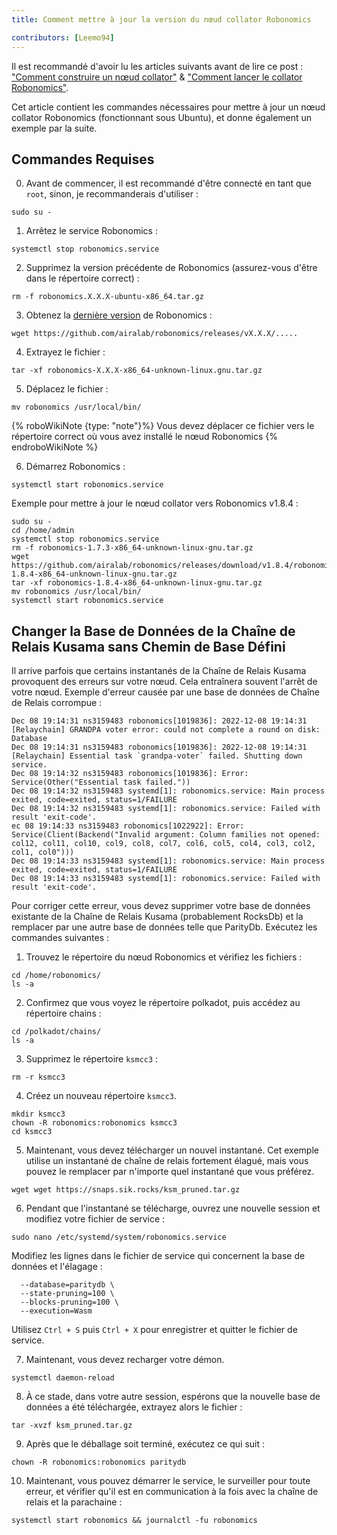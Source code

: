 ```yaml
---
title: Comment mettre à jour la version du nœud collator Robonomics

contributors: [Leemo94]
---
```


Il est recommandé d'avoir lu les articles suivants avant de lire ce post : ["Comment construire un nœud collator"](/docs/how-to-build-collator-node) & ["Comment lancer le collator Robonomics"](/docs/how-to-launch-the-robonomics-collator).

Cet article contient les commandes nécessaires pour mettre à jour un nœud collator Robonomics (fonctionnant sous Ubuntu), et donne également un exemple par la suite.

## **Commandes Requises**

0. Avant de commencer, il est recommandé d'être connecté en tant que `root`, sinon, je recommanderais d'utiliser :

```shell
sudo su -
```

1. Arrêtez le service Robonomics :

```shell
systemctl stop robonomics.service
```

2. Supprimez la version précédente de Robonomics (assurez-vous d'être dans le répertoire correct) :

```shell
rm -f robonomics.X.X.X-ubuntu-x86_64.tar.gz
```

3. Obtenez la [dernière version](https://github.com/airalab/robonomics/releases) de Robonomics :

```shell
wget https://github.com/airalab/robonomics/releases/vX.X.X/.....
```

4. Extrayez le fichier :

```shell
tar -xf robonomics-X.X.X-x86_64-unknown-linux.gnu.tar.gz
```

5. Déplacez le fichier :

```shell
mv robonomics /usr/local/bin/
```

{% roboWikiNote {type: "note"}%} Vous devez déplacer ce fichier vers le répertoire correct où vous avez installé le nœud Robonomics {% endroboWikiNote %}

6. Démarrez Robonomics :

```shell
systemctl start robonomics.service
```

Exemple pour mettre à jour le nœud collator vers Robonomics v1.8.4 :

```shell
sudo su -
cd /home/admin
systemctl stop robonomics.service
rm -f robonomics-1.7.3-x86_64-unknown-linux-gnu.tar.gz
wget https://github.com/airalab/robonomics/releases/download/v1.8.4/robonomics-1.8.4-x86_64-unknown-linux-gnu.tar.gz
tar -xf robonomics-1.8.4-x86_64-unknown-linux-gnu.tar.gz
mv robonomics /usr/local/bin/
systemctl start robonomics.service
```

## **Changer la Base de Données de la Chaîne de Relais Kusama sans Chemin de Base Défini**

Il arrive parfois que certains instantanés de la Chaîne de Relais Kusama provoquent des erreurs sur votre nœud. Cela entraînera souvent l'arrêt de votre nœud. Exemple d'erreur causée par une base de données de Chaîne de Relais corrompue :

```shell
Dec 08 19:14:31 ns3159483 robonomics[1019836]: 2022-12-08 19:14:31 [Relaychain] GRANDPA voter error: could not complete a round on disk: Database
Dec 08 19:14:31 ns3159483 robonomics[1019836]: 2022-12-08 19:14:31 [Relaychain] Essential task `grandpa-voter` failed. Shutting down service.
Dec 08 19:14:32 ns3159483 robonomics[1019836]: Error: Service(Other("Essential task failed."))
Dec 08 19:14:32 ns3159483 systemd[1]: robonomics.service: Main process exited, code=exited, status=1/FAILURE
Dec 08 19:14:32 ns3159483 systemd[1]: robonomics.service: Failed with result 'exit-code'.
ec 08 19:14:33 ns3159483 robonomics[1022922]: Error: Service(Client(Backend("Invalid argument: Column families not opened: col12, col11, col10, col9, col8, col7, col6, col5, col4, col3, col2, col1, col0")))
Dec 08 19:14:33 ns3159483 systemd[1]: robonomics.service: Main process exited, code=exited, status=1/FAILURE
Dec 08 19:14:33 ns3159483 systemd[1]: robonomics.service: Failed with result 'exit-code'.
```

Pour corriger cette erreur, vous devez supprimer votre base de données existante de la Chaîne de Relais Kusama (probablement RocksDb) et la remplacer par une autre base de données telle que ParityDb. Exécutez les commandes suivantes :

1. Trouvez le répertoire du nœud Robonomics et vérifiez les fichiers :

```shell
cd /home/robonomics/
ls -a
```

2. Confirmez que vous voyez le répertoire polkadot, puis accédez au répertoire chains :

```shell
cd /polkadot/chains/
ls -a
```

3. Supprimez le répertoire `ksmcc3` :

```shell
rm -r ksmcc3
```

4. Créez un nouveau répertoire `ksmcc3`.

```shell
mkdir ksmcc3
chown -R robonomics:robonomics ksmcc3
cd ksmcc3
```

5. Maintenant, vous devez télécharger un nouvel instantané. Cet exemple utilise un instantané de chaîne de relais fortement élagué, mais vous pouvez le remplacer par n'importe quel instantané que vous préférez.

```shell
wget wget https://snaps.sik.rocks/ksm_pruned.tar.gz
```

6. Pendant que l'instantané se télécharge, ouvrez une nouvelle session et modifiez votre fichier de service :

```shell
sudo nano /etc/systemd/system/robonomics.service
```

Modifiez les lignes dans le fichier de service qui concernent la base de données et l'élagage :

```shell
  --database=paritydb \
  --state-pruning=100 \
  --blocks-pruning=100 \
  --execution=Wasm
```

Utilisez `Ctrl + S` puis `Ctrl + X` pour enregistrer et quitter le fichier de service.

7. Maintenant, vous devez recharger votre démon.

```shell
systemctl daemon-reload
```

8. À ce stade, dans votre autre session, espérons que la nouvelle base de données a été téléchargée, extrayez alors le fichier :

```shell
tar -xvzf ksm_pruned.tar.gz
```

9. Après que le déballage soit terminé, exécutez ce qui suit :

```shell
chown -R robonomics:robonomics paritydb
```

10. Maintenant, vous pouvez démarrer le service, le surveiller pour toute erreur, et vérifier qu'il est en communication à la fois avec la chaîne de relais et la parachaine :

```shell
systemctl start robonomics && journalctl -fu robonomics
```